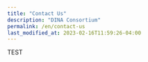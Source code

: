 ```yaml
---
title: "Contact Us"
description: "DINA Consortium"
permalink: /en/contact-us
last_modified_at: 2023-02-16T11:59:26-04:00
---
```


TEST
